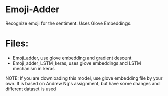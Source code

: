 # Emoji-Adder
Recognize emoji for the sentiment. Uses Glove Embeddings.
# Files:
- Emoji_adder, use glove embedding and gradient descent
- Emoji_adder_LSTM_keras, uses glove embeddings and LSTM mechanism in keras

NOTE: If you are downloading this model, use glove embedding file by your own. 
It is based on Andrew Ng's assignment, but have some changes and different dataset is used
